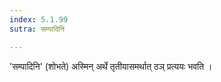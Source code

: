 ```yaml
---
index: 5.1.99
sutra: सम्पादिनि

---
```

'सम्पादिनि' (शोभते) अस्मिन् अर्थे तृतीयासमर्थात् ठञ् प्रत्ययः भवति । 